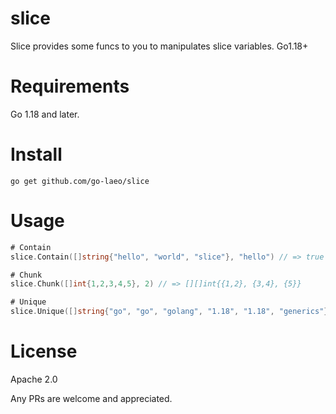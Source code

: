 # slice

Slice provides some funcs to you to manipulates slice variables. Go1.18+

# Requirements

Go 1.18 and later.

# Install

```shell
go get github.com/go-laeo/slice
```

# Usage

```go
# Contain
slice.Contain([]string{"hello", "world", "slice"}, "hello") // => true

# Chunk
slice.Chunk([]int{1,2,3,4,5}, 2) // => [][]int{{1,2}, {3,4}, {5}}

# Unique
slice.Unique([]string{"go", "go", "golang", "1.18", "1.18", "generics"}) // => []string{"go", "golang", "1.18", "generics"}
```

# License

Apache 2.0

Any PRs are welcome and appreciated.
